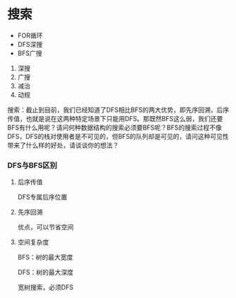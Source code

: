 # 搜索



- FOR循环
- DFS深搜
- BFS广搜



1. 深搜
2. 广搜
3. 减治
4. 动规



搜索：截止到目前，我们已经知道了DFS相比BFS的两大优势，即先序回溯，后序传值，也就是说在这两种特定场景下只能用DFS。那既然BFS这么弱，我们还要BFS有什么用呢？请问何种数据结构的搜索必须要BFS呢？BFS的搜索过程不像DFS，DFS的栈对使用者是不可见的，但BFS的队列却是可见的，请问这种可见性带来了什么样的好处，请谈谈你的想法？





### DFS与BFS区别





1. 后序传值

   DFS专属后序位置

2. 先序回溯

   优点，可以节省空间

3. 空间复杂度

   BFS：树的最大宽度

   DFS：树的最大深度

   宽树搜索，必须DFS
